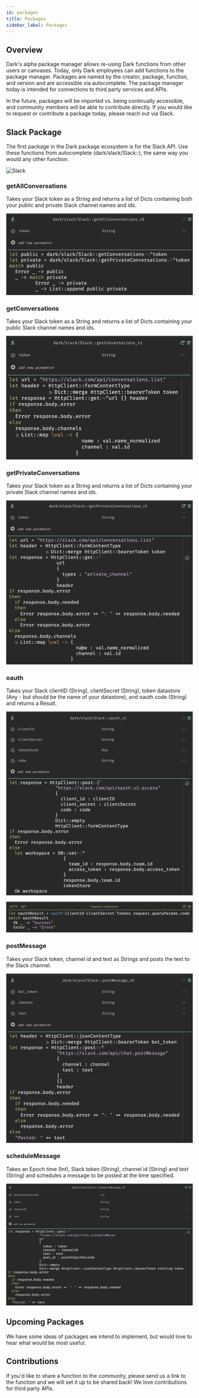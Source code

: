 ```yaml
---
id: packages
title: Packages
sidebar_label: Packages
---
```


## Overview

Dark's alpha package manager allows re-using Dark functions from other users or canvases. Today, only Dark employees can add functions to the package manager. Packages are named by the creator, package, function, and version and are accessible via autocomplete. The package manager today is intended for connections to third party services and APIs.

In the future, packages will be imported vs. being continually accessible, and community members will be able to contribute directly. If you would like to request or contribute a package today, please reach out via Slack.

## Slack Package

The first package in the Dark package ecosystem is for the Slack API. Use these functions from autocomplete (dark/slack/Slack::), the same way you would any other function.

![Slack](assets/packages/slackpackage.png)

### getAllConversations

Takes your Slack token as a String and returns a list of Dicts containing both your public and private Slack channel names and ids.

![Slack](assets/packages/getAllConversations.png)

### getConversations

Takes your Slack token as a String and returns a list of Dicts containing your public Slack channel names and ids.

![Slack](assets/packages/getConversations.png)

### getPrivateConversations

Takes your Slack token as a String and returns a list of Dicts containing your private Slack channel names and ids.

![Slack](assets/packages/getPrivateConversations.png)

### oauth

Takes your Slack clientID (String), clientSecret (String), token datastore (Any - but should be the name of your datastore), and oauth code (String) and returns a Result.

![Slack](assets/packages/oauth.png)

![Slack](assets/packages/oauthexample.png)

### postMessage

Takes your Slack token, channel id and text as Strings and posts the text to the Slack channel.

![Slack](assets/packages/postMessage.png)

### scheduleMessage

Takes an Epoch time (Int), Slack token (String), channel id (String) and text (String) and schedules a message to be posted at the time specified.

![Slack](assets/packages/scheduleMessage.png)

## Upcoming Packages

We have some ideas of packages we intend to implement, but would love to hear what would be most useful.

## Contributions

If you'd like to share a function to the community, please send us a link to the function and we will set it up to be shared back! We love contributions for third party APIs.
